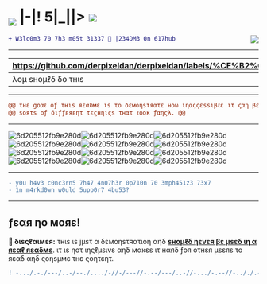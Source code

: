 # <img src="https://user-images.githubusercontent.com/38112871/156017673-68401a42-b1b9-4954-81ba-d44e9b58c55b.gif" align="middle"> |-|! 5|_||> <img align="bottom" src="https://user-images.githubusercontent.com/38112871/156017673-68401a42-b1b9-4954-81ba-d44e9b58c55b.gif">

<img align="right" src="https://user-images.githubusercontent.com/38112871/156041561-ce10121c-73f3-4522-8307-70ac9a92574e.gif">

```diff
+ W3lc0m3 70 7h3 m05t 31337 👾 |234DM3 0n 617hub
```

---

| https://github.com/derpixeldan/derpixeldan/labels/%CE%B2%CE%B1%CE%B4 | https://github.com/derpixeldan/derpixeldan/labels/g%CE%BF%CE%BF%CE%B4 |
|--------|--------|
| λομ sнομℓδ δο τнιs | ~~λομ sнομℓδη'τ δο τнιs~~ | 

---

```diff
@@ τнε gοαℓ οƒ τнιs яεαδмε ιs το δεмοηsτяατε нοω ιηαςςεssιβℓε ιτ ςαη βε το μsε αℓℓ @@
@@ sοяτs οƒ διƒƒεяεητ τεςнηιςs τнατ ℓοοκ ƒαηςλ. @@
```

---

![6d205512fb9e280d](https://user-images.githubusercontent.com/38112871/156020431-20fd7b24-0de3-4106-827a-af7cf6bd795b.gif)![6d205512fb9e280d](https://user-images.githubusercontent.com/38112871/156020431-20fd7b24-0de3-4106-827a-af7cf6bd795b.gif)![6d205512fb9e280d](https://user-images.githubusercontent.com/38112871/156020431-20fd7b24-0de3-4106-827a-af7cf6bd795b.gif)![6d205512fb9e280d](https://user-images.githubusercontent.com/38112871/156020431-20fd7b24-0de3-4106-827a-af7cf6bd795b.gif)![6d205512fb9e280d](https://user-images.githubusercontent.com/38112871/156020431-20fd7b24-0de3-4106-827a-af7cf6bd795b.gif)![6d205512fb9e280d](https://user-images.githubusercontent.com/38112871/156020431-20fd7b24-0de3-4106-827a-af7cf6bd795b.gif)![6d205512fb9e280d](https://user-images.githubusercontent.com/38112871/156020431-20fd7b24-0de3-4106-827a-af7cf6bd795b.gif)![6d205512fb9e280d](https://user-images.githubusercontent.com/38112871/156020431-20fd7b24-0de3-4106-827a-af7cf6bd795b.gif)![6d205512fb9e280d](https://user-images.githubusercontent.com/38112871/156020431-20fd7b24-0de3-4106-827a-af7cf6bd795b.gif)![6d205512fb9e280d](https://user-images.githubusercontent.com/38112871/156020431-20fd7b24-0de3-4106-827a-af7cf6bd795b.gif)![6d205512fb9e280d](https://user-images.githubusercontent.com/38112871/156020431-20fd7b24-0de3-4106-827a-af7cf6bd795b.gif)![6d205512fb9e280d](https://user-images.githubusercontent.com/38112871/156020431-20fd7b24-0de3-4106-827a-af7cf6bd795b.gif)

---

```diff
- y0u h4v3 c0nc3rn5 7h47 4n07h3r 0p710n 70 3mph451z3 73x7
- 1n m4rkd0wn w0uld 5upp0r7 4bu53?
```

---

## ƒεαя ηο мοяε!

**🥏 διsςℓαιмεя:** τнιs ιs jμsτ α δεмοηsτяατιοη αηδ **[sнομℓδ ηεvεя βε μsεδ ιη α яεαℓ яεαδмε](https://github.com/derpixeldan/)**. ιτ ιs ηοτ ιηςℓμsιvε αηδ мακεs ιτ нαяδ ƒοя οτнεя μsεяs το яεαδ αηδ ςοηsμмε τнε ςοητεητ.


```diff
! -.../.-./---/..-/--./..../-//-/---//-.--/---/..-//-.../-.--//-.././.-./.--./../-..-/./.-../-../.-/-.////
```
